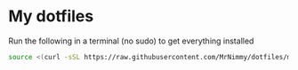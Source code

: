 # My dotfiles

Run the following in a terminal (no sudo) to get everything installed

```bash
source <(curl -sSL https://raw.githubusercontent.com/MrNimmy/dotfiles/master/install.sh)
```
